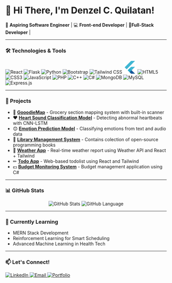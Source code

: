 # 👋 Hi There, I'm Denzel C. Quilatan!

🚀 **Aspiring Software Engineer** | 💻 **Front-end Developer** | 🎯**Full-Stack Developer** |

---

### 🛠️ Technologies & Tools

<p align="left">
  <img src="https://cdn.jsdelivr.net/gh/devicons/devicon/icons/react/react-original.svg" alt="React" width="40" height="40"/>
  <img src="https://play-lh.googleusercontent.com/ekpyJiZppMBBxCR5hva9Zz1pr3MYlFP-vWTYR3eIU7HOMAmg3jCJengHJ1GFgFMyyYc" alt="Flask" width="40" height="40"/>
  <img src="https://cdn.jsdelivr.net/gh/devicons/devicon/icons/python/python-original.svg" alt="Python" width="40" height="40"/>
  <img src="https://upload.wikimedia.org/wikipedia/commons/thumb/b/b2/Bootstrap_logo.svg/1280px-Bootstrap_logo.svg.png" alt="Bootstrap" width="50" height="40"/>
  <img src="https://www.svgrepo.com/show/374118/tailwind.svg" alt="Tailwind CSS" width="40" height="40"/>
  <img src="https://raw.githubusercontent.com/devicons/devicon/master/icons/flutter/flutter-original.svg" alt="Flutter" width="40" height="40"/>
  <img src="https://cdn.jsdelivr.net/gh/devicons/devicon/icons/html5/html5-original.svg" alt="HTML5" width="40" height="40"/>
  <img src="https://cdn.jsdelivr.net/gh/devicons/devicon/icons/css3/css3-original.svg" alt="CSS3" width="40" height="40"/>
  <img src="https://cdn.jsdelivr.net/gh/devicons/devicon/icons/javascript/javascript-original.svg" alt="JavaScript" width="40" height="40"/>
  <img src="https://cdn.jsdelivr.net/gh/devicons/devicon/icons/php/php-original.svg" alt="PHP" width="40" height="40"/>
  <img src="https://cdn.jsdelivr.net/gh/devicons/devicon/icons/cplusplus/cplusplus-original.svg" alt="C++" width="40" height="40"/>
  <img src="https://cdn.jsdelivr.net/gh/devicons/devicon/icons/csharp/csharp-original.svg" alt="C#" width="40" height="40"/>
  <img src="https://cdn.jsdelivr.net/gh/devicons/devicon/icons/mongodb/mongodb-original.svg" alt="MongoDB" width="40" height="40"/>
  <img src="https://cdn.jsdelivr.net/gh/devicons/devicon/icons/mysql/mysql-original.svg" alt="MySQL" width="40" height="40"/>
  <img src="https://cdn.jsdelivr.net/gh/devicons/devicon/icons/express/express-original.svg" alt="Express.js" width="40" height="40"/>
</p>

---

### 🚀 Projects

- 🐾 **[GooodieMap](#)** - Grocery section mapping system with built-in scanner 
- ❤️ **[Heart Sound Classification Model](#)** - Detecting abnormal heartbeats with CNN-LSTM  
- 😊 **[Emotion Prediction Model](#)** - Classifying emotions from text and audio data
- 📕 **[Library Management System](#)** - Contains colection of open-source programming books
- 🍏 **[Weather App](#)** - Real-time weather report using Weather API and React + Tailwind
- ✏ **[Todo App](#)** - Web-based todolist using React and Tailwind
- 💵 **[Budget Monitoring System](#)** - Budget management application using C#

---

### 📊 GitHub Stats

<p align="center">

  <img width="47%" height="200px" src="https://github-readme-stats.vercel.app/api?username=Wadahupy&show_icons=true" alt="GitHub Stats"/>
  <img width="47%"  height="250px" src="https://github-readme-stats.vercel.app/api/top-langs/?username=Wadahupy&layout=donut" alt="GitHub Language"/>
</p>

---

### 🌱 Currently Learning

- MERN Stack Development  
- Reinforcement Learning for Smart Scheduling  
- Advanced Machine Learning in Health Tech  

---

### 📫 Let's Connect!

<p>
  <a href="https://www.linkedin.com/in/denzel-quilatan-90aab6331/" target="_blank">
    <img src="https://cdn.jsdelivr.net/gh/devicons/devicon/icons/linkedin/linkedin-original.svg" width="40" height="40" alt="LinkedIn"/>
  </a>
  <a href="mailto:quilatandenzel@gmail.com" target="_blank">
    <img src="https://upload.wikimedia.org/wikipedia/commons/thumb/7/7e/Gmail_icon_%282020%29.svg/2560px-Gmail_icon_%282020%29.svg.png" width="40" height="40" alt="Email"/>
  </a>
  <a href="https://your-portfolio.com" target="_blank">
    <img src="https://cdn.jsdelivr.net/gh/devicons/devicon/icons/github/github-original.svg" width="40" height="40" alt="Portfolio"/>
  </a>
</p>
